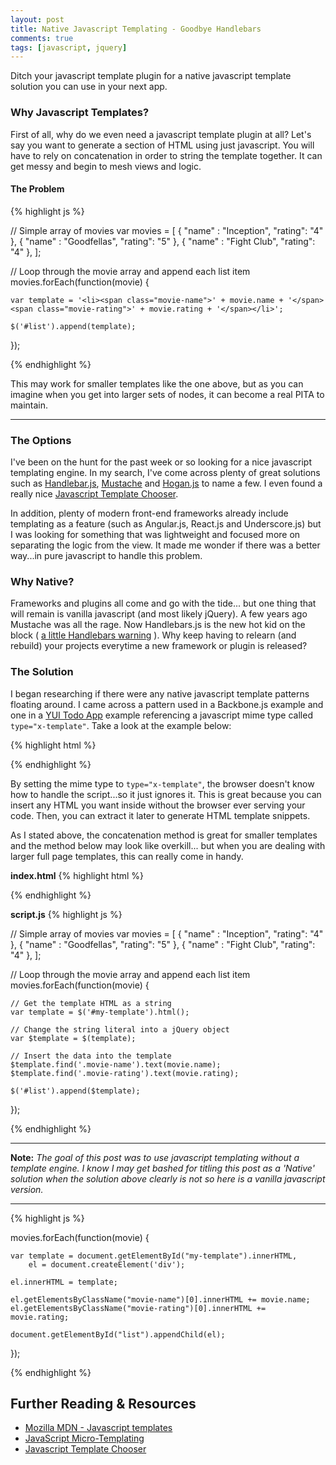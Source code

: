 ```yaml
---
layout: post
title: Native Javascript Templating - Goodbye Handlebars
comments: true
tags: [javascript, jquery]
---
```


Ditch your javascript template plugin for a native javascript template solution
you can use in your next app.



### Why Javascript Templates?

First of all, why do we even need a javascript template plugin at all?
Let's say you want to generate a section of HTML using just javascript.
You will have to rely on concatenation in order to string the template together. It can get
messy and begin to mesh views and logic.


#### The Problem

{% highlight js %}

// Simple array of movies
var movies = [
	{ "name" : "Inception", "rating": "4" },
	{ "name" : "Goodfellas", "rating": "5" },
	{ "name" : "Fight Club", "rating": "4" },
];

// Loop through the movie array and append each list item
movies.forEach(function(movie) {

	var template = '<li><span class="movie-name">' + movie.name + '</span><span class="movie-rating">' + movie.rating + '</span></li>';

	$('#list').append(template);

});

{% endhighlight %}

This may work for smaller templates like the one above, but as you can imagine
when you get into larger sets of nodes, it can become a real PITA to maintain.

---

### The Options

I've been on the hunt for the past week or so looking for a nice javascript
templating engine. In my search, I've come across plenty of great solutions such
as [Handlebar.js](http://handlebarsjs.com/), [Mustache](https://mustache.github.io/) and
[Hogan.js](http://twitter.github.io/hogan.js/) to name a few. I even found a really nice
[Javascript Template Chooser](http://garann.github.io/template-chooser/).

In addition, plenty of modern front-end frameworks already include templating
as a feature (such as Angular.js, React.js and Underscore.js) but I was looking for something that was
lightweight and focused more on separating the logic from the view. It made
me wonder if there was a better way...in pure javascript to handle this problem.

### Why Native?

Frameworks and plugins all come and go with the tide... but one thing that will
remain is vanilla javascript (and most likely jQuery). A few years ago Mustache was all the rage.
Now Handlebars.js is the new hot kid on the block ( [a little Handlebars warning](https://bryce.fisher-fleig.org/blog/handlebars-considered-harmful/)
). Why keep having to relearn (and rebuild)
your projects everytime a new framework or plugin is released?

### The Solution

I began researching if there were any native javascript template patterns floating around.
I came across a pattern used in a Backbone.js example and one in a
[YUI Todo App](http://yuilibrary.com/yui/docs/app/app-todo.html) example referencing a
javascript mime type called `type="x-template"`. Take a look at the example below:

{% highlight html %}
<script id="my-template" type="x-template"></script>
{% endhighlight %}

By setting the mime type to `type="x-template"`, the browser doesn't know how to handle
the script...so it just ignores it. This is great because you can insert any HTML you want
 inside without the browser ever serving your code. Then, you can
extract it later to generate HTML template snippets.

As I stated above, the concatenation method is great for smaller templates and the
method below may look like overkill... but when you are dealing with larger full page
templates, this can really come in handy.


**index.html**
{% highlight html %}
<ul id="list"></ul>

<!--Our template placed somewhere in our HTML-->
<script id="my-template" type="x-template">
	<li>
		<span class="movie-name"></span>
		<span class="movie-rating"></span>
	</li>
</script>
{% endhighlight %}

**script.js**
{% highlight js %}

// Simple array of movies
var movies = [
	{ "name" : "Inception", "rating": "4" },
	{ "name" : "Goodfellas", "rating": "5" },
	{ "name" : "Fight Club", "rating": "4" },
];

// Loop through the movie array and append each list item
movies.forEach(function(movie) {

	// Get the template HTML as a string
	var template = $('#my-template').html();

	// Change the string literal into a jQuery object
	var $template = $(template);

	// Insert the data into the template
	$template.find('.movie-name').text(movie.name);
	$template.find('.movie-rating').text(movie.rating);

	$('#list').append($template);
});

{% endhighlight %}


---

**Note:** *The goal of this post was to use javascript templating without
a template engine. I know I may get bashed for titling this post as a 'Native' solution
when the solution above clearly is not so here is a vanilla javascript version.*

---

{% highlight js %}

movies.forEach(function(movie) {

    var template = document.getElementById("my-template").innerHTML,
    	el = document.createElement('div');

    el.innerHTML = template;

    el.getElementsByClassName("movie-name")[0].innerHTML += movie.name;
    el.getElementsByClassName("movie-rating")[0].innerHTML += movie.rating;

    document.getElementById("list").appendChild(el);
});

{% endhighlight %}

## Further Reading & Resources

* [Mozilla MDN - Javascript templates](https://developer.mozilla.org/en-US/docs/JavaScript_templates)
* [JavaScript Micro-Templating](http://ejohn.org/blog/javascript-micro-templating/)
* [Javascript Template Chooser](http://garann.github.io/template-chooser/)


